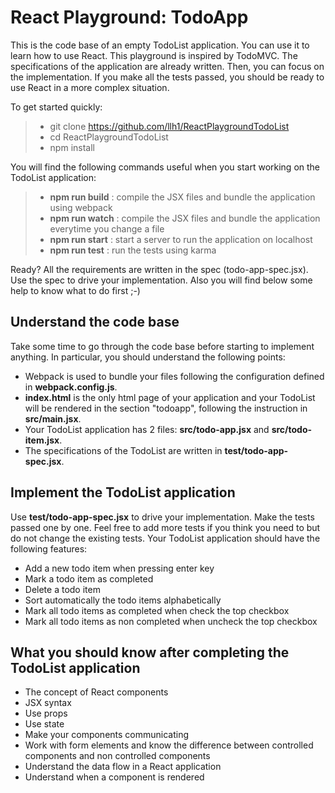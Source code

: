React Playground: TodoApp
=======================

This is the code base of an empty TodoList application. You can use it to learn how to use React. This playground is inspired by TodoMVC. The specifications of the application are already written. Then, you can focus on the implementation. If you make all the tests passed, you should be ready to use React in a more complex situation. 

To get started quickly:
> * git clone https://github.com/llh1/ReactPlaygroundTodoList
> * cd ReactPlaygroundTodoList
> * npm install

You will find the following commands useful when you start working on the TodoList application:
> * **npm run build** : compile the JSX files and bundle the application using webpack
> * **npm run watch** : compile the JSX files and bundle the application everytime you change a file
> *  **npm run start** : start a server to run the application on localhost
> * **npm run test** : run the tests using karma

Ready? All the requirements are written in the spec (todo-app-spec.jsx). Use the spec to drive your implementation. Also you will find below some help to know what to do first ;-)

Understand the code base
-----------
Take some time to go through the code base before starting to implement anything. In particular, you should understand the following points:

* Webpack is used to bundle your files following the configuration defined in **webpack.config.js**. 
* **index.html** is the only html page of your application and your TodoList will be rendered in the section "todoapp", following the instruction in **src/main.jsx**.
* Your TodoList application has 2 files: **src/todo-app.jsx** and **src/todo-item.jsx**.
* The specifications of the TodoList are written in **test/todo-app-spec.jsx**.

Implement the TodoList application
------------
Use **test/todo-app-spec.jsx** to drive your implementation. Make the tests passed one by one. Feel free to add more tests if you think you need to but do not change the existing tests. Your TodoList application should have the following features:

* Add a new todo item when pressing enter key
* Mark a todo item as completed
* Delete a todo item
* Sort automatically the todo items alphabetically
* Mark all todo items as completed when check the top checkbox
* Mark all todo items as non completed when uncheck the top checkbox

What you should know after completing the TodoList application
----------
* The concept of React components
* JSX syntax
* Use props 
* Use state
* Make your components communicating
* Work with form elements and know the difference between controlled components and non controlled components
* Understand the data flow in a React application
* Understand when a component is rendered